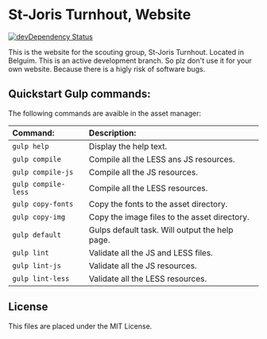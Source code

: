 St-Joris Turnhout, Website
===============================
[![devDependency Status](https://david-dm.org/tjoosten/sijot-1/dev-status.svg)](https://david-dm.org/tjoosten/sijot-1#info=devDependencies)

This is the website for the scouting group, St-Joris Turnhout. Located in Belguim. 
This is an active development branch. So plz don't use it for your own website. Because there is a 
higly risk of software bugs. 

## Quickstart Gulp commands: 

The following commands are avaible in the asset manager: 

| Command:             | Description:                                    | 
| :------------------- | :---------------------------------------------- |
| `gulp help`          | Display the help text.                          | 
| `gulp compile`       | Compile all the LESS ans JS resources.          | 
| `gulp compile-js`    | Compile all the JS resources.                   | 
| `gulp compile-less`  | Compile all the LESS resources.                 | 
| `gulp copy-fonts`    | Copy the fonts to the asset directory.          | 
| `gulp copy-img`      | Copy the image files to the asset directory.    |
| `gulp default`       | Gulps default task. Will output the help page.  |
| `gulp lint`          | Validate all the JS and LESS files.             | 
| `gulp lint-js`       | Validate all the JS resources.                  |
| `gulp lint-less`     | Validate all the LESS resources.                |

## License 
This files are placed under the MIT License.